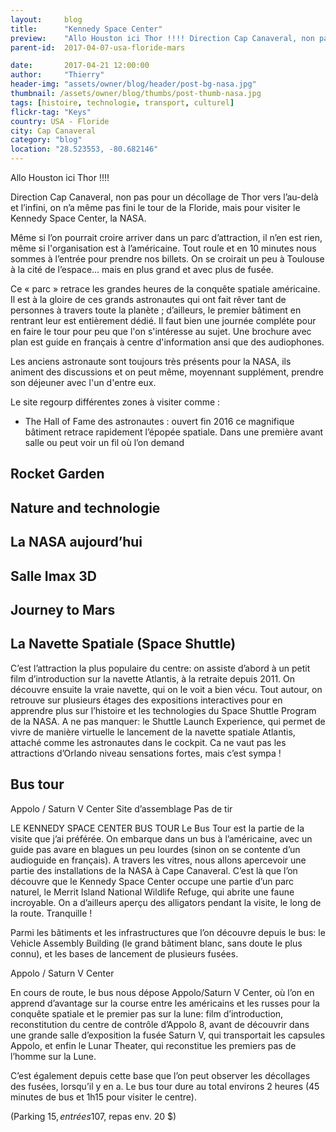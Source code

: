 ```yaml
---
layout:     blog
title:      "Kennedy Space Center"
preview:    "Allo Houston ici Thor !!!! Direction Cap Canaveral, non pas pour un décollage de Thor vers l’au-delà et l’infini, on n’a même pas fini le tour... "
parent-id:  2017-04-07-usa-floride-mars

date:       2017-04-21 12:00:00
author:     "Thierry"
header-img: "assets/owner/blog/header/post-bg-nasa.jpg"
thumbnail: /assets/owner/blog/thumbs/post-thumb-nasa.jpg
tags: [histoire, technologie, transport, culturel]
flickr-tag: "Keys"
country: USA - Floride
city: Cap Canaveral
category: "blog"
location: "28.523553, -80.682146"
---
```


Allo Houston ici Thor !!!!

Direction Cap Canaveral, non pas pour un décollage de Thor vers l’au-delà et l’infini, on n’a même pas fini le tour de la Floride, mais pour visiter le Kennedy Space Center, la NASA.

Même si l’on pourrait croire arriver dans un parc d’attraction, il n’en est rien, même si l'organisation est à l’américaine. Tout roule et en 10 minutes nous sommes à l’entrée pour prendre nos billets. On se croirait un peu à Toulouse à la cité de l’espace… mais en plus grand et avec plus de fusée.

Ce « parc » retrace les grandes heures de la conquête spatiale américaine. Il est à la gloire de ces grands astronautes qui ont fait rêver tant de personnes à travers toute la planète ; d’ailleurs, le premier bâtiment en rentrant leur est entièrement dédié. Il faut bien une journée compléte pour en faire le tour pour peu que l'on s'intéresse au sujet. Une brochure avec plan est guide en français à centre d'information ansi que des audiophones.


Les anciens astronaute sont toujours très présents pour la NASA, ils animent des discussions et on peut même, moyennant supplément, prendre son déjeuner avec l'un d'entre eux.

Le site regourp différentes zones à visiter comme :


* The Hall of Fame des astronautes : ouvert fin 2016 ce magnifique bâtiment retrace rapidement l’épopée spatiale. Dans une première avant salle ou peut voir un fil où l’on demand



## Rocket Garden


## Nature and technologie


## La NASA aujourd’hui

## Salle Imax 3D


## Journey to Mars


## La Navette Spatiale (Space Shuttle)

C’est l’attraction la plus populaire du centre: on assiste d’abord à un petit film d’introduction sur la navette Atlantis, à la retraite depuis 2011. On découvre ensuite la vraie navette, qui on le voit a bien vécu. Tout autour, on retrouve sur plusieurs étages des expositions interactives pour en apprendre plus sur l’histoire et les technologies du Space Shuttle Program de la NASA. A ne pas manquer: le Shuttle Launch Experience, qui permet de vivre de manière virtuelle le lancement de la navette spatiale Atlantis, attaché comme les astronautes dans le cockpit. Ca ne vaut pas les attractions d’Orlando niveau sensations fortes, mais c’est sympa !

## Bus tour 
Appolo / Saturn V Center
Site d’assemblage
Pas de tir 

LE KENNEDY SPACE CENTER BUS TOUR
Le Bus Tour est la partie de la visite que j’ai préférée. On embarque dans un bus à l’américaine, avec un guide pas avare en blagues un peu lourdes (sinon on se contente d’un audioguide en français). A travers les vitres, nous allons apercevoir une partie des installations de la NASA à Cape Canaveral. C’est là que l’on découvre que le Kennedy Space Center occupe une partie d’un parc naturel, le Merrit Island National Wildlife Refuge, qui abrite une faune incroyable. On a d’ailleurs aperçu des alligators pendant la visite, le long de la route. Tranquille !

Parmi les bâtiments et les infrastructures que l’on découvre depuis le bus: le Vehicle Assembly Building (le grand bâtiment blanc, sans doute le plus connu), et les bases de lancement de plusieurs fusées.

Appolo / Saturn V Center

En cours de route, le bus nous dépose Appolo/Saturn V Center, où l’on en apprend d’avantage sur la course entre les américains et les russes pour la conquête spatiale et le premier pas sur la lune: film d’introduction, reconstitution du centre de contrôle d’Appolo 8, avant de découvrir dans une grande salle d’exposition la fusée Saturn V, qui transportait les capsules Appolo, et enfin le Lunar Theater, qui reconstitue les premiers pas de l’homme sur la Lune.

C’est également depuis cette base que l’on peut observer les décollages des fusées, lorsqu’il y en a. Le bus tour dure au total environs 2 heures (45 minutes de bus et 1h15 pour visiter le centre).






(Parking 15$, entrées 107$, repas  env. 20 $)